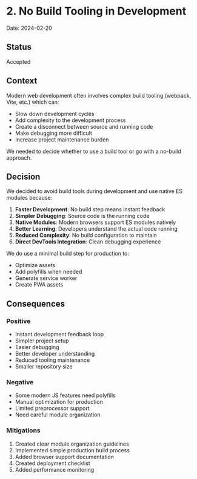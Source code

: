# 2. No Build Tooling in Development

Date: 2024-02-20

## Status

Accepted

## Context

Modern web development often involves complex build tooling (webpack, Vite, etc.) which can:
- Slow down development cycles
- Add complexity to the development process
- Create a disconnect between source and running code
- Make debugging more difficult
- Increase project maintenance burden

We needed to decide whether to use a build tool or go with a no-build approach.

## Decision

We decided to avoid build tools during development and use native ES modules because:

1. **Faster Development**: No build step means instant feedback
2. **Simpler Debugging**: Source code is the running code
3. **Native Modules**: Modern browsers support ES modules natively
4. **Better Learning**: Developers understand the actual code running
5. **Reduced Complexity**: No build configuration to maintain
6. **Direct DevTools Integration**: Clean debugging experience

We do use a minimal build step for production to:
- Optimize assets
- Add polyfills when needed
- Generate service worker
- Create PWA assets

## Consequences

### Positive

- Instant development feedback loop
- Simpler project setup
- Easier debugging
- Better developer understanding
- Reduced tooling maintenance
- Smaller repository size

### Negative

- Some modern JS features need polyfills
- Manual optimization for production
- Limited preprocessor support
- Need careful module organization

### Mitigations

1. Created clear module organization guidelines
2. Implemented simple production build process
3. Added browser support documentation
4. Created deployment checklist
5. Added performance monitoring 